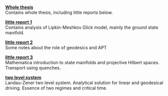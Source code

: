 
[**Whole thesis**](https://github.com/strelda/dp/blob/main/dp_text/en/thesis.tex)\
Contains whole thesis, including little reports below.


[**little report 1**](https://github.com/strelda/dp/blob/main/littleReports/littleReport1/en/thesis.pdf)\
Contains analysis of Lipkin-Meshkov Glick model, mainly the ground state manifold.

[**little report 2**](https://github.com/strelda/dp/blob/main/littleReports/littleReport2/en/thesis.pdf)\
Some notes about the role of geodesics and APT

[**little report 3**](https://github.com/strelda/dp/blob/main/littleReports/littleReport3/en/thesis.pdf)\
Mathematica introduction to state manifolds and projective Hilbert spaces. Transport using quenches.

[**two level system**](https://github.com/strelda/dp/blob/main/littleReports/twoLevelSystem/en/thesis.pdf)\
Landau-Zener two level system. Analytical solution for linear and geodesical driving. Essence of two regimes and critical time.
